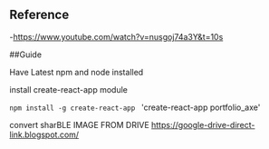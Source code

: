 ## Reference

-https://www.youtube.com/watch?v=nusgoj74a3Y&t=10s



##Guide

Have Latest npm and node installed 

install create-react-app module

`npm install -g create-react-app `
'create-react-app portfolio_axe'


convert sharBLE IMAGE FROM DRIVE
https://google-drive-direct-link.blogspot.com/